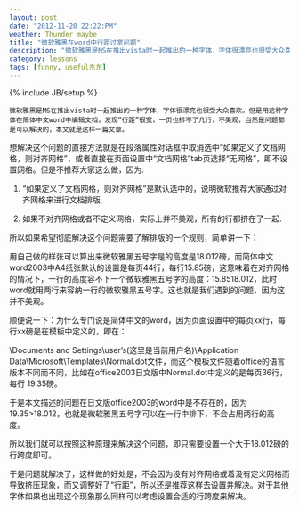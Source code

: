 ```yaml
---
layout: post
date: "2012-11-20 22:22:PM"
weather: Thunder maybe
title: "微软雅黑在word中行距过宽问题"
description: "微软雅黑是MS在推出vista时一起推出的一种字体，字体很漂亮也很受大众喜欢。但是用这种字体在简体中文word中编辑文档，发现“行距”很宽，一页也排不了几行，不美观，当然是问题都是可以解决的，本文就是这样一篇文章。"
category: lessons 
tags: [funny, useful东东]
---
```

{% include JB/setup %}

    微软雅黑是MS在推出vista时一起推出的一种字体，字体很漂亮也很受大众喜欢。但是用这种字体在简体中文word中编辑文档，发现“行距”很宽，一页也排不了几行，不美观，当然是问题都是可以解决的，本文就是这样一篇文章。

想解决这个问题的直接方法就是在段落属性对话框中取消选中“如果定义了文档网格，则对齐网格”，或者直接在页面设置中“文档网格”tab页选择“无网格”，即不设置网格。但是不推荐大家这么做，因为:

1. “如果定义了文档网格，则对齐网格”是默认选中的，说明微软推荐大家通过对齐网格来进行文档排版.

2. 如果不对齐网格或者不定义网格，实际上并不美观，所有的行都挤在了一起.

所以如果希望彻底解决这个问题需要了解排版的一个规则，简单讲一下：

用自己做的样张可以算出来微软雅黑五号字是的高度是18.012磅，而简体中文word2003中A4纸张默认的设置是每页44行，每行15.85磅，这意味着在对齐网格的情况下，一行的高度容不下一个微软雅黑五号字的高度：15.8518.012，此时word就用两行来容纳一行的微软雅黑五号字。这也就是我们遇到的问题，因为这并不美观。

顺便说一下：为什么专门说是简体中文的word，因为页面设置中的每页xx行，每行xx磅是在模板中定义的，即在：

\Documents and Settings\user’s(这里是当前用户名)\Application Data\Microsoft\Templates\Normal.dot文件，而这个模板文件随着office的语言版本不同而不同，比如在office2003日文版中Normal.dot中定义的是每页36行，每行 19.35磅。

于是本文描述的问题在日文版office2003的word中是不存在的，因为19.35>18.012，也就是微软雅黑五号字可以在一行中排下，不会占用两行的高度。

所以我们就可以按照这种原理来解决这个问题，即只需要设置一个大于18.012磅的行跨度即可。

于是问题就解决了，这样做的好处是，不会因为没有对齐网格或着没有定义网格而导致挤压现象，而又调整好了“行距”，所以还是推荐这样去设置并解决。对于其他字体如果也出现这个现象那么同样可以考虑设置合适的行跨度来解决。 
 

